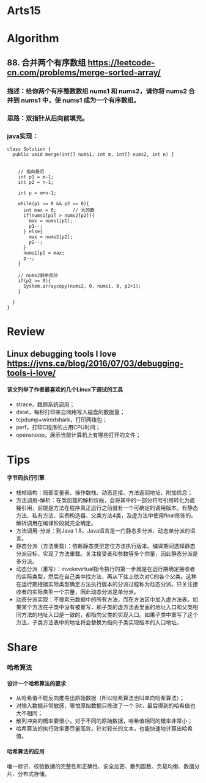 Arts15
===

# Algorithm
## 88. 合并两个有序数组  <https://leetcode-cn.com/problems/merge-sorted-array/>
### 描述：给你两个有序整数数组 nums1 和 nums2，请你将 nums2 合并到 nums1 中，使 nums1 成为一个有序数组。
### 思路：双指针从后向前填充。
### java实现：
	class Solution {
      public void merge(int[] nums1, int m, int[] nums2, int n) {


        // 指向最后
        int p1 = m-1;
        int p2 = n-1;

        int p = m+n-1;

        while(p1 >= 0 && p2 >= 0){
          int max = 0;		// 大的数
          if(nums1[p1] > nums2[p2]){
            max = nums1[p1];
            p1--;
          } else{
            max = nums2[p2];
            p2--;
          }
          nums1[p] = max;
          p--;
        }

        // nums2剩余部分
        if(p2 >= 0){
          System.arraycopy(nums2, 0, nums1, 0, p2+1);
        }

      }
  	}
	
# Review
## Linux debugging tools I love <https://jvns.ca/blog/2016/07/03/debugging-tools-i-love/>  
#### 该文列举了作者最喜欢的几个Linux下调试的工具
 - strace，跟踪系统调用；
 - dstat，每秒打印来自网络写入磁盘的数据量；
 - tcpdump+wiredshark，打印网络包；
 - perf，打印C程序的占用CPU时间；
 - opensnoop，展示当前计算机上有哪些打开的文件；


# Tips
#### 字节码执行引擎
 - 栈帧结构：局部变量表、操作数栈、动态连接、方法返回地址、附加信息；
 - 方法调用-解析：在类加载的解析阶段，会将其中的一部分符号引用转化为直接引用，前提是方法在程序真正运行之前就有一个可确定的调用版本。有静态方法、私有方法、实例构造器、父类方法4类，及虚方法中使用final修饰的。解析调用在编译阶段就完全确定。
 - 方法调用-分派：到Java 1.8，Java语言是一门静态多分派、动态单分派的语言。
 - 静态分派（方法重载）：依赖静态类型定位方法执行版本。编译期间选择静态分派目标，实现了方法重载。关注接受者和参数等多个宗量，因此静态分派是多分派。
 - 动态分派（重写）：invokevirtual指令执行的第一步就是在运行期确定接收者的实际类型，然后在自己类中找方法，再从下往上依次对C的各个父类。这种在运行期根据实际类型确定方法执行版本的分派过程称为动态分派。只关注接收者的实际类型一个宗量，因此动态分派是单分派。
 - 动态分派实现：不搜索元数据中的所有方法，而在方法区中加入虚方法表。如果某个方法在子类中没有被重写，那子类的虚方法表里面的地址入口和父类相同方法的地址入口是一致的，都指向父类的实现入口。如果子类中重写了这个方法，子类方法表中的地址将会替换为指向子类实现版本的入口地址。


# Share
### 哈希算法
#### 设计一个哈希算法的要求
 - 从哈希值不能反向推导出原始数据（所以哈希算法也叫单向哈希算法）；
 - 对输入数据非常敏感，哪怕原始数据只修改了一个 Bit，最后得到的哈希值也大不相同；
 - 散列冲突的概率要很小，对于不同的原始数据，哈希值相同的概率非常小；
 - 哈希算法的执行效率要尽量高效，针对较长的文本，也能快速地计算出哈希值。
#### 哈希算法的应用
唯一标识、校验数据的完整性和正确性、安全加密、散列函数、负载均衡、数据分片、分布式存储。

